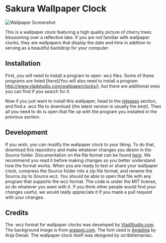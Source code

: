 # Sakura Wallpaper Clock

![Wallpaper Screenshot](Screenshot.png)

This is a wallpaper clock featuring a high quality picture of cherry trees blossoming over a relfective lake. If you are not familiar with wallpaper clocks, they are wallpapers that display the date and time in addition to serving as a beautiful backdrop for your computer.

## Installation

First, you will need to install a program to open .wcz files. Some of these programs are listed [here](You will also need to install a program http://www.vladstudio.com/wallpaperclocks/), but there are additional ones you can find if you search for it.

Now if you just want to install this wallpaper, head to the [releases](https://github.com/scribblemaniac/sakura-wallpaper-clock/releases) section, and find a .wcz file to download (the latest version is usually the best). Then all you need to do is open that file up with the program you installed in the previous section.

## Development

If you wish, you can modify the wallpaper clock to your liking. To do that, download this repository and make whatever changes you desire in the Source folder. Documentation on the file format can be found [here](http://www.vladstudio.com/wallpaperclock_create/). We recommend you read it before making changes so you better understand how the format works. When you are ready to test or share your wallpaper clock, compress the Source folder into a zip file format, and rename the Source.zip to Source.wcz. You should be able to open that file with any program that supports the wcz format. The code is under the MIT license, so do whatever you want with it. If you think other people would find your changes useful, we would really appreciate it if you made a pull request with your changes.

## Credits

The .wcz format for wallpaper clocks was developed by [VladStudio.com](http://www.vladstudio.com/wallpaperclocks/). The background image is from [araspot.com](http://www.araspot.com/pink-blossoms-whcv4w). The font used is [Angelina](http://www.fontspace.com/anja-denali/angelina) by Anja Denali. The wallpaper clock itself was designed by scribblemaniac.
